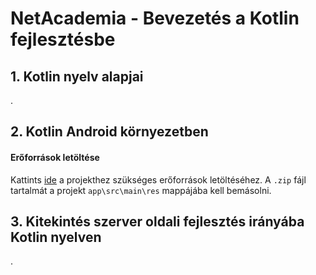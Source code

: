 # NetAcademia - Bevezetés a Kotlin fejlesztésbe

## 1. Kotlin nyelv alapjai

.

## 2. Kotlin Android környezetben

#### Erőforrások letöltése

Kattints [ide](https://github.com/AutSoft/NetAcademiaKotlinIntro/raw/master/downloads/res.zip) a projekthez szükséges erőforrások letöltéséhez. A `.zip` fájl tartalmát a projekt `app\src\main\res` mappájába kell bemásolni.

## 3. Kitekintés szerver oldali fejlesztés irányába Kotlin nyelven

.
